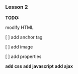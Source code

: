 ### Lesson 2

**TODO:**

modify HTML

[ ] add anchor tag

[ ] add image

[ ] add properties

**add css**
**add javascript**
**add ajax**

